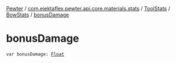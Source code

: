 [Pewter](../../../index.md) / [com.ejektaflex.pewter.api.core.materials.stats](../../index.md) / [ToolStats](../index.md) / [BowStats](index.md) / [bonusDamage](./bonus-damage.md)

# bonusDamage

`var bonusDamage: `[`Float`](https://kotlinlang.org/api/latest/jvm/stdlib/kotlin/-float/index.html)